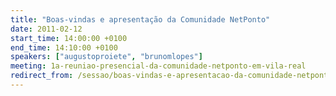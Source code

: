 ```yaml
---
title: "Boas-vindas e apresentação da Comunidade NetPonto"
date: 2011-02-12
start_time: 14:00:00 +0100
end_time: 14:10:00 +0100
speakers: ["augustoproiete", "brunomlopes"]
meeting: 1a-reuniao-presencial-da-comunidade-netponto-em-vila-real
redirect_from: /sessao/boas-vindas-e-apresentacao-da-comunidade-netponto/
---
```

